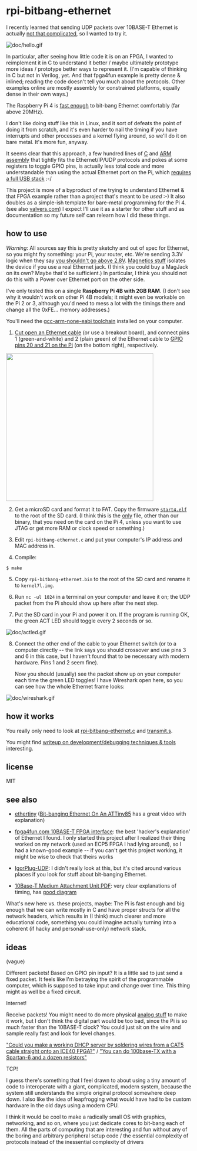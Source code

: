 # rpi-bitbang-ethernet

I recently learned that sending UDP packets over 10BASE-T Ethernet is
actually [not that
complicated](https://www.fpga4fun.com/10BASE-T.html), so I wanted to
try it.

![doc/hello.gif](doc/hello.gif)

In particular, after seeing how little code it is on an FPGA, I wanted
to reimplement it in C to understand it better / maybe ultimately
prototype more ideas / prototype better ways to represent it. (I'm
capable of thinking in C but not in Verilog, yet. And that fpga4fun
example is pretty dense & inlined; reading the code doesn't tell you
much about the protocols. Other examples online are mostly assembly
for constrained platforms, equally dense in their own ways.)

The Raspberry Pi 4 is [fast
enough](https://github.com/hzeller/rpi-gpio-dma-demo) to bit-bang
Ethernet comfortably (far above 20MHz).

I don't like doing stuff like this in Linux, and it sort of defeats
the point of doing it from scratch, and it's even harder to nail the
timing if you have interrupts and other processes and a kernel flying
around, so we'll do it on bare metal. It's more fun, anyway.

It seems clear that this approach, a few hundred lines of
[C](rpi-bitbang-ethernet.c) and [ARM assembly](transmit.s) that
tightly fits the Ethernet/IP/UDP protocols and pokes at some registers
to toggle GPIO pins, is actually less total code and more
understandable than using the actual Ethernet port on the Pi, which
[requires a full USB
stack](https://www.raspberrypi.org/forums/viewtopic.php?t=36044) :-/

This project is more of a byproduct of me trying to understand
Ethernet & that FPGA example rather than a project that's meant to be
_used_ :-) It also doubles as a simple-ish template for bare-metal
programming for the Pi 4. (see also
[valvers.com](https://www.valvers.com/open-software/raspberry-pi/bare-metal-programming-in-c-part-1/))
I expect I'll use it as a starter for other stuff and as documentation
so my future self can relearn how I did these things.

## how to use

_Warning_: All sources say this is pretty sketchy and out of spec for
Ethernet, so you might fry something: your Pi, your router, etc. We're
sending 3.3V logic when they say [you shouldn't go above
2.8V](https://www.iol.unh.edu/sites/default/files/knowledgebase/ethernet/10basetmau.pdf#page=11). [Magnetics
stuff](https://networkengineering.stackexchange.com/questions/29927/what-is-the-purpose-of-an-ethernet-magnetic-transformer-and-how-are-they-used)
isolates the device if you use a real Ethernet jack. (I think you
could buy a MagJack on its own? Maybe that'd be sufficient.) In
particular, I think you should not do this with a Power over Ethernet
port on the other side.

I've only tested this on a single **Raspberry Pi 4B with 2GB RAM**. (I
don't see why it wouldn't work on other Pi 4B models; it might even be
workable on the Pi 2 or 3, although you'd need to mess a lot with
the timings there and change all the 0xFE... memory addresses.)

You'll need the [gcc-arm-none-eabi
toolchain](https://developer.arm.com/tools-and-software/open-source-software/developer-tools/gnu-toolchain/gnu-rm/downloads)
installed on your computer.

1. [Cut open an Ethernet
cable](https://www.fpga4fun.com/10BASE-T0.html) (or use a breakout
board), and connect pins 1 (green-and-white) and 2 (plain green) of
the Ethernet cable to [GPIO pins 20 and 21 on the
Pi](https://pinout.xyz/) (on the bottom right), respectively.

<img src="doc/cable.jpg" width="400">

2. Get a microSD card and format it to FAT. Copy the firmware
[`start4.elf`](https://github.com/raspberrypi/firmware/blob/master/boot/start4.elf)
to the root of the SD card. (I think this is the
[only](https://www.raspberrypi.org/documentation/configuration/boot_folder.md)
file, other than our binary, that you need on the card on the Pi 4,
unless you want to use JTAG or get more RAM or clock speed or
something.)

3. Edit `rpi-bitbang-ethernet.c` and put your computer's IP address and
MAC address in.

4. Compile:

```
$ make
```

5. Copy `rpi-bitbang-ethernet.bin` to the root of the SD card and rename
it to `kernel7l.img`.

6. Run `nc -ul 1024` in a terminal on your computer and leave it on;
the UDP packet from the Pi should show up here after the next step.

7. Put the SD card in your Pi and power it on. If the program is
running OK, the green ACT LED should toggle every 2 seconds or so.

![doc/actled.gif](doc/actled.gif)

8. Connect the other end of the cable to your Ethernet switch (or to a
computer directly -- the link says you should crossover and use pins 3
and 6 in this case, but I haven't found that to be necessary with
modern hardware. Pins 1 and 2 seem fine).

    Now you should (usually) see the packet show up on your computer
each time the green LED toggles! I have Wireshark open here, so you
can see how the whole Ethernet frame looks:

![doc/wireshark.gif](doc/wireshark.gif)

## how it works

You really only need to look at
[rpi-bitbang-ethernet.c](rpi-bitbang-ethernet.c) and
[transmit.s](transmit.s).

You might find [writeup on development/debugging techniques &
tools](helpful-but-not-strictly-necessary/DEVELOPMENT.md) interesting.

## license

MIT

## see also

- [ethertiny](https://github.com/cnlohr/ethertiny) ([Bit-banging Ethernet On An
  ATTiny85](https://hackaday.com/2014/08/29/bit-banging-ethernet-on-an-attiny85/)
  has a great video with explanation)

- [fpga4fun.com 10BASE-T FPGA
  interface](https://www.fpga4fun.com/10BASE-T.html): the best
  'hacker's explanation' of Ethernet I found. I only started this
  project after I realized their thing worked on my network (used an
  ECP5 FPGA I had lying around), so I had a known-good example -- if
  you can't get this project working, it might be wise to check that
  theirs works

- [IgorPlug-UDP](http://web.archive.org/web/20080202054313/https://www.cesko.host.sk/IgorPlugUDP/IgorPlug-UDP%20(AVR)_eng.htm):
  I didn't really look at this, but it's cited around various places
  if you look for stuff about bit-banging Ethernet.

- [10Base-T Medium Attachment Unit
  PDF](https://www.iol.unh.edu/sites/default/files/knowledgebase/ethernet/10basetmau.pdf):
  very clear explanations of timing, has [good
  diagram](https://www.iol.unh.edu/sites/default/files/knowledgebase/ethernet/10basetmau.pdf#page=8)

What's new here vs. these projects, maybe: The Pi is fast enough and
big enough that we can write mostly in C and have proper structs for
all the network headers, which results in (I think) much clearer and
more educational code, something you could imagine actually turning
into a coherent (if hacky and personal-use-only) network stack.

## ideas

(vague)

Different packets! Based on GPIO pin input? It is a little sad to just
send a fixed packet. It feels like I'm betraying the spirit of the
programmable computer, which is supposed to take input and change over
time. This thing might as well be a fixed circuit.

Internet!

Receive packets! You might need to do more physical [analog
stuff](https://www.fpga4fun.com/10BASE-T4.html) to make it work, but I
don't think the digital part would be too bad, since the Pi is so much
faster than the 10BASE-T clock? You could just sit on the wire and
sample really fast and look for level changes.

["Could you make a working DHCP server by soldering wires from a CAT5 cable straight onto an ICE40 FPGA?"](https://twitter.com/lukego/status/1248306300615868419) / ["You can do 100base-TX with a Spartan-6 and a dozen resistors"](https://twitter.com/azonenberg/status/1248308397994151939)

TCP!

I guess there's something that I feel drawn to about using a tiny
amount of code to interoperate with a giant, complicated, modern
system, because the system still understands the simple original
protocol somewhere deep down. I also like the idea of leapfrogging
what would have had to be custom hardware in the old days using a
modern CPU.

I think it would be cool to make a radically small OS with graphics,
networking, and so on, where you just dedicate cores to bit-bang each
of them. All the parts of computing that are interesting and fun
without any of the boring and arbitrary peripheral setup code / the
essential complexity of protocols instead of the inessential
complexity of drivers
